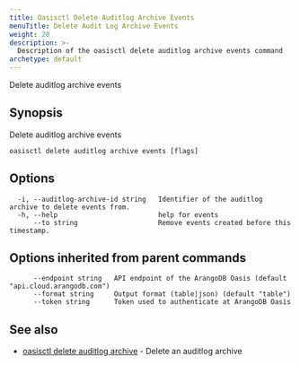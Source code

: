 ```yaml
---
title: Oasisctl Delete Auditlog Archive Events
menuTitle: Delete Audit Log Archive Events
weight: 20
description: >-
  Description of the oasisctl delete auditlog archive events command
archetype: default
---
```

Delete auditlog archive events

## Synopsis

Delete auditlog archive events

```
oasisctl delete auditlog archive events [flags]
```

## Options

```
  -i, --auditlog-archive-id string   Identifier of the auditlog archive to delete events from.
  -h, --help                         help for events
      --to string                    Remove events created before this timestamp.
```

## Options inherited from parent commands

```
      --endpoint string   API endpoint of the ArangoDB Oasis (default "api.cloud.arangodb.com")
      --format string     Output format (table|json) (default "table")
      --token string      Token used to authenticate at ArangoDB Oasis
```

## See also

* [oasisctl delete auditlog archive](delete-auditlog-archive.md)	 - Delete an auditlog archive

